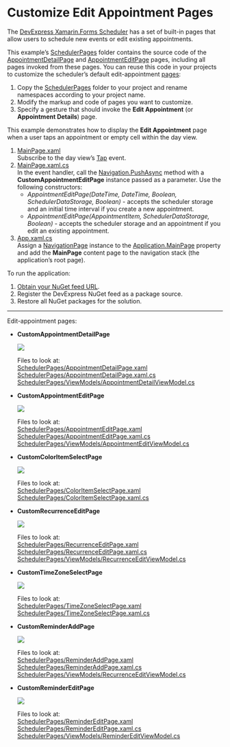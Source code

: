 # Customize Edit Appointment Pages

The [DevExpress Xamarin.Forms Scheduler](https://docs.devexpress.com/MobileControls/400676/xamarin-forms/scheduler/index) has a set of built-in pages that allow users to schedule new events or edit existing appointments. 

This example’s [SchedulerPages](./CS/SchedulerExample/SchedulerPages) folder contains the source code of the [AppointmentDetailPage](https://docs.devexpress.com/MobileControls/DevExpress.XamarinForms.Scheduler.AppointmentDetailPage) and [AppointmentEditPage](https://docs.devexpress.com/MobileControls/DevExpress.XamarinForms.Scheduler.AppointmentEditPage) pages, including all pages invoked from these pages. You can reuse this code in your projects to customize the scheduler’s default edit-appointment [pages](#pages):
1. Copy the [SchedulerPages](./CS/SchedulerExample/SchedulerPages) folder to your project and rename namespaces according to your project name.
2. Modify the markup and code of pages you want to customize.
3. Specify a gesture that should invoke the **Edit Appointment** (or **Appointment Details**) page.

This example demonstrates how to display the **Edit Appointment** page when a user taps an appointment or empty cell within the day view.

1. [MainPage.xaml](./CS/SchedulerExample/MainPage.xaml)  
  Subscribe to the day view’s [Tap](https://docs.devexpress.com/MobileControls/DevExpress.XamarinForms.Scheduler.ViewBase.Tap) event.
2. [MainPage.xaml.cs](./CS/SchedulerExample/MainPage.xaml.cs)  
  In the event handler, call the [Navigation.PushAsync](https://docs.microsoft.com/en-us/dotnet/api/xamarin.forms.inavigation.pushasync?view=xamarin-forms) method with a **CustomAppointmentEditPage** instance passed as a parameter. Use the following constructors:
    - *AppointmentEditPage(DateTime, DateTime, Boolean, SchedulerDataStorage, Boolean)* - accepts the scheduler storage and an initial time interval if you create a new appointment.
    - *AppointmentEditPage(AppointmentItem, SchedulerDataStorage, Boolean)* - accepts the scheduler storage and an appointment if you edit an existing appointment.
3. [App.xaml.cs](./CS/SchedulerExample/App.xaml.cs)  
  Assign a [NavigationPage](https://docs.microsoft.com/en-us/dotnet/api/xamarin.forms.navigationpage?view=xamarin-forms) instance to the [Application.MainPage](https://docs.microsoft.com/en-us/dotnet/api/xamarin.forms.application.mainpage?view=xamarin-forms) property and add the **MainPage** content page to the navigation stack (the application’s root page).

To run the application:
1. [Obtain your NuGet feed URL](http://docs.devexpress.com/GeneralInformation/116042/installation/install-devexpress-controls-using-nuget-packages/obtain-your-nuget-feed-url).
2. Register the DevExpress NuGet feed as a package source.
3. Restore all NuGet packages for the solution.

---

Edit-appointment pages: 
<a name="pages"></a>
- **CustomAppointmentDetailPage**  

  <img src="./img/AppointmentDetailPage.png"/>
  
  Files to look at:  
  [SchedulerPages/AppointmentDetailPage.xaml](./CS/SchedulerExample/SchedulerPages/AppointmentDetailPage.xaml)  
  [SchedulerPages/AppointmentDetailPage.xaml.cs](./CS/SchedulerExample/SchedulerPages/AppointmentDetailPage.xaml.cs)  
  [SchedulerPages/ViewModels/AppointmentDetailViewModel.cs](./CS/SchedulerExample/SchedulerPages/ViewModels/AppointmentDetailViewModel.cs)
- **CustomAppointmentEditPage**  

  <img src="./img/AppointmentEditPage.png"/>  
  
  Files to look at:  
  [SchedulerPages/AppointmentEditPage.xaml](./CS/SchedulerExample/SchedulerPages/AppointmentEditPage.xaml)  
  [SchedulerPages/AppointmentEditPage.xaml.cs](./CS/SchedulerExample/SchedulerPages/AppointmentEditPage.xaml.cs)  
  [SchedulerPages/ViewModels/AppointmentEditViewModel.cs](./CS/SchedulerExample/SchedulerPages/ViewModels/AppointmentEditViewModel.cs)
  
- **CustomColorItemSelectPage**  
  
  <img src="./img/ColorItemSelectPage.png"/>  
  
    Files to look at:  
    [SchedulerPages/ColorItemSelectPage.xaml](./CS/SchedulerExample/SchedulerPages/ColorItemSelectPage.xaml)  
    [SchedulerPages/ColorItemSelectPage.xaml.cs](./CS/SchedulerExample/SchedulerPages/ColorItemSelectPage.xaml.cs)

- **CustomRecurrenceEditPage**  
  
  <img src="./img/RecurrenceEditPage.png"/>  
  
  Files to look at:  
  [SchedulerPages/RecurrenceEditPage.xaml](./CS/SchedulerExample/SchedulerPages/RecurrenceEditPage.xaml)  
  [SchedulerPages/RecurrenceEditPage.xaml.cs](./CS/SchedulerExample/SchedulerPages/RecurrenceEditPage.xaml.cs)  
  [SchedulerPages/ViewModels/RecurrenceEditViewModel.cs](./CS/SchedulerExample/SchedulerPages/ViewModels/RecurrenceEditViewModel.cs)
  
- **CustomTimeZoneSelectPage**  
  
  <img src="./img/TimeZoneSelectPage.png"/>  
  
    Files to look at:  
    [SchedulerPages/TimeZoneSelectPage.xaml](./CS/SchedulerExample/SchedulerPages/TimeZoneSelectPage.xaml)  
    [SchedulerPages/TimeZoneSelectPage.xaml.cs](./CS/SchedulerExample/SchedulerPages/TimeZoneSelectPage.xaml.cs)

- **CustomReminderAddPage**  
  
  <img src="./img/ReminderAddPage.png"/>  
  
  Files to look at:  
  [SchedulerPages/ReminderAddPage.xaml](./CS/SchedulerExample/SchedulerPages/ReminderAddPage.xaml)  
  [SchedulerPages/ReminderAddPage.xaml.cs](./CS/SchedulerExample/SchedulerPages/ReminderAddPage.xaml.cs)  
  [SchedulerPages/ViewModels/RecurrenceEditViewModel.cs](./CS/SchedulerExample/SchedulerPages/ViewModels/ReminderAddViewModel.cs)
  
- **CustomReminderEditPage**  
  
  <img src="./img/RecurrenceEditPage.png"/>  
  
  Files to look at:  
  [SchedulerPages/ReminderEditPage.xaml](./CS/SchedulerExample/SchedulerPages/ReminderEditPage.xaml)  
  [SchedulerPages/ReminderEditPage.xaml.cs](./CS/SchedulerExample/SchedulerPages/ReminderEditPage.xaml.cs)  
  [SchedulerPages/ViewModels/ReminderEditViewModel.cs](./CS/SchedulerExample/SchedulerPages/ViewModels/ReminderEditViewModel.cs)


